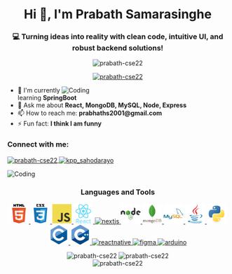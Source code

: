 <h1 align="center">Hi 👋, I'm Prabath Samarasinghe</h1>
<h3 align="center">💻 Turning ideas into reality with clean code, intuitive UI, and robust backend solutions!</h3>

<p align="center">
  <img src="https://komarev.com/ghpvc/?username=prabath-cse22&label=Profile%20views&color=0e75b6&style=flat" alt="prabath-cse22" />
</p>

<p align="center">
  <a href="https://github.com/ryo-ma/github-profile-trophy">
    <img src="https://github-profile-trophy.vercel.app/?username=prabath-cse22&row=1&column=6&margin-w=15&margin-h=15" alt="prabath-cse22" />
  </a>
</p>
<div>
<img align="right" alt="Coding" width="380" src="https://user-images.githubusercontent.com/74038190/221352989-518609ab-b4d1-459e-929f-a08cd2bd9b3c.gif"/>
  <div>
    <ul>
      <li>🌱 I'm currently learning <strong>SpringBoot</strong></li>
      <li>💬 Ask me about <strong>React, MongoDB, MySQL, Node, Express</strong></li>
      <li>📫 How to reach me: <strong>prabhaths2001@gmail.com</strong></li>
      <li>⚡ Fun fact: <strong>I think I am funny</strong></li>
    </ul>
  
   <h3>Connect with me:</h3>
    <p>
      <a href="https://linkedin.com/in/prabath-cse22" target="blank">
        <img align="center" src="https://raw.githubusercontent.com/rahuldkjain/github-profile-readme-generator/master/src/images/icons/Social/linked-in-alt.svg" alt="prabath-cse22" height="30" width="40" />
      </a>
      <a href="https://www.hackerrank.com/kpp_sahodarayo" target="blank">
        <img align="center" src="https://raw.githubusercontent.com/rahuldkjain/github-profile-readme-generator/master/src/images/icons/Social/hackerrank.svg" alt="kpp_sahodarayo" height="30" width="40" />
      </a>
    </p>
    
  </div>
  <img align="left" alt="Coding" width="380" src="https://user-images.githubusercontent.com/74038190/212284136-03988914-d899-44b4-b1d9-4eeccf656e44.gif"/>
  
</div>

<br clear="both">

<h3 align="center">Languages and Tools</h3>
<p align="center">
  <!-- Front-end -->
  <a href="https://www.w3.org/html/" target="_blank" rel="noreferrer">
    <img src="https://raw.githubusercontent.com/devicons/devicon/master/icons/html5/html5-original-wordmark.svg" alt="html5" width="45" height="45"/>
  </a>
  <a href="https://www.w3schools.com/css/" target="_blank" rel="noreferrer">
    <img src="https://raw.githubusercontent.com/devicons/devicon/master/icons/css3/css3-original-wordmark.svg" alt="css3" width="45" height="45"/>
  </a>
  <a href="https://developer.mozilla.org/en-US/docs/Web/JavaScript" target="_blank" rel="noreferrer">
    <img src="https://raw.githubusercontent.com/devicons/devicon/master/icons/javascript/javascript-original.svg" alt="javascript" width="45" height="45"/>
  </a>
  <a href="https://reactjs.org/" target="_blank" rel="noreferrer">
    <img src="https://raw.githubusercontent.com/devicons/devicon/master/icons/react/react-original-wordmark.svg" alt="react" width="45" height="45"/>
  </a>
  <a href="https://nextjs.org/" target="_blank" rel="noreferrer">
    <img src="https://cdn.worldvectorlogo.com/logos/nextjs-2.svg" alt="nextjs" width="45" height="45"/>
  </a>
  <a href="https://nodejs.org" target="_blank" rel="noreferrer">
    <img src="https://raw.githubusercontent.com/devicons/devicon/master/icons/nodejs/nodejs-original-wordmark.svg" alt="nodejs" width="45" height="45"/>
  </a>
  <a href="https://www.mongodb.com/" target="_blank" rel="noreferrer">
    <img src="https://raw.githubusercontent.com/devicons/devicon/master/icons/mongodb/mongodb-original-wordmark.svg" alt="mongodb" width="45" height="45"/>
  </a>
  <a href="https://www.mysql.com/" target="_blank" rel="noreferrer">
    <img src="https://raw.githubusercontent.com/devicons/devicon/master/icons/mysql/mysql-original-wordmark.svg" alt="mysql" width="45" height="45"/>
  </a>
  <a href="https://www.java.com" target="_blank" rel="noreferrer">
    <img src="https://raw.githubusercontent.com/devicons/devicon/master/icons/java/java-original.svg" alt="java" width="45" height="45"/>
  </a>
  <a href="https://www.python.org" target="_blank" rel="noreferrer">
    <img src="https://raw.githubusercontent.com/devicons/devicon/master/icons/python/python-original.svg" alt="python" width="45" height="45"/>
  </a>
  <a href="https://www.cprogramming.com/" target="_blank" rel="noreferrer">
    <img src="https://raw.githubusercontent.com/devicons/devicon/master/icons/c/c-original.svg" alt="c" width="45" height="45"/>
  </a>
  <a href="https://www.w3schools.com/cpp/" target="_blank" rel="noreferrer">
    <img src="https://raw.githubusercontent.com/devicons/devicon/master/icons/cplusplus/cplusplus-original.svg" alt="cplusplus" width="45" height="45"/>
  </a>
  <a href="https://reactnative.dev/" target="_blank" rel="noreferrer">
    <img src="https://reactnative.dev/img/header_logo.svg" alt="reactnative" width="45" height="45"/>
  </a>
  <a href="https://www.figma.com/" target="_blank" rel="noreferrer">
    <img src="https://www.vectorlogo.zone/logos/figma/figma-icon.svg" alt="figma" width="45" height="45"/>
  </a>
  <a href="https://www.arduino.cc/" target="_blank" rel="noreferrer">
    <img src="https://cdn.worldvectorlogo.com/logos/arduino-1.svg" alt="arduino" width="45" height="45"/>
  </a>
</p>
<!-- GitHub stats section with improved alignment -->
<div align="center">
  <!-- Top languages card -->
  <img src="https://github-readme-stats.vercel.app/api/top-langs?username=prabath-cse22&show_icons=true&locale=en&layout=compact" alt="prabath-cse22" width="335" />
  
  <!-- GitHub stats card -->
  <img src="https://github-readme-stats.vercel.app/api?username=prabath-cse22&show_icons=true&locale=en" alt="prabath-cse22" width="400" />
</div>

<!-- GitHub streak stats - centered -->
<div align="center">
  <img src="https://github-readme-streak-stats.herokuapp.com/?user=prabath-cse22&" alt="prabath-cse22" width="450" />
</div>
